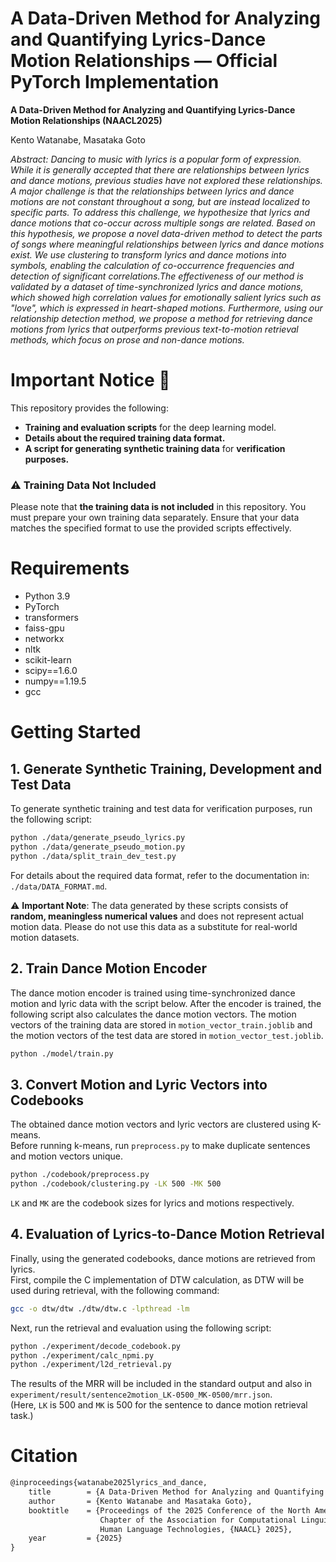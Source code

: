 # A Data-Driven Method for Analyzing and Quantifying Lyrics-Dance Motion Relationships — Official PyTorch Implementation
**A Data-Driven Method for Analyzing and Quantifying Lyrics-Dance Motion Relationships (NAACL2025)**

Kento Watanabe,  Masataka Goto

*Abstract: Dancing to music with lyrics is a popular form of expression. While it is generally accepted that there are relationships between lyrics and dance motions, previous studies have not explored these relationships. A major challenge is that the relationships between lyrics and dance motions are not constant throughout a song, but are instead localized to specific parts. To address this challenge, we hypothesize that lyrics and dance motions that co-occur across multiple songs are related. Based on this hypothesis, we propose a novel data-driven method to detect the parts of songs where meaningful relationships between lyrics and dance motions exist. We use clustering to transform lyrics and dance motions into symbols, enabling the calculation of co-occurrence frequencies and detection of significant correlations.The effectiveness of our method is validated by a dataset of time-synchronized lyrics and dance motions, which showed high correlation values for emotionally salient lyrics such as "love", which is expressed in heart-shaped motions. Furthermore, using our relationship detection method, we propose a method for retrieving dance motions from lyrics that outperforms previous text-to-motion retrieval methods, which focus on prose and non-dance motions.*

# Important Notice 🚨
This repository provides the following:
- **Training and evaluation scripts** for the deep learning model.
- **Details about the required training data format.**
- **A script for generating synthetic training data** for **verification purposes.**
### ⚠️ Training Data Not Included
Please note that **the training data is not included** in this repository. You must prepare your own training data separately. Ensure that your data matches the specified format to use the provided scripts effectively.

# Requirements
- Python 3.9
- PyTorch 
- transformers
- faiss-gpu
- networkx
- nltk
- scikit-learn
- scipy==1.6.0
- numpy==1.19.5
- gcc

# Getting Started

## 1. Generate Synthetic Training, Development and Test Data
To generate synthetic training and test data for verification purposes, run the following script:
```bash
python ./data/generate_pseudo_lyrics.py
python ./data/generate_pseudo_motion.py
python ./data/split_train_dev_test.py
```
For details about the required data format, refer to the documentation in: `./data/DATA_FORMAT.md`.

⚠️ **Important Note**: The data generated by these scripts consists of **random, meaningless numerical values** and does not represent actual motion data. Please do not use this data as a substitute for real-world motion datasets.

## 2. Train Dance Motion Encoder
The dance motion encoder is trained using time-synchronized dance motion and lyric data with the script below.
After the encoder is trained, the following script also calculates the dance motion vectors.
The motion vectors of the training data are stored in `motion_vector_train.joblib` and the motion vectors of the test data are stored in `motion_vector_test.joblib`.
```bash
python ./model/train.py
```

## 3. Convert Motion and Lyric Vectors into Codebooks
The obtained dance motion vectors and lyric vectors are clustered using K-means.  
Before running k-means, run `preprocess.py` to make duplicate sentences and motion vectors unique.
```bash
python ./codebook/preprocess.py
python ./codebook/clustering.py -LK 500 -MK 500
```
`LK` and `MK` are the codebook sizes for lyrics and motions respectively.

## 4. Evaluation of Lyrics-to-Dance Motion Retrieval
Finally, using the generated codebooks, dance motions are retrieved from lyrics.  
First, compile the C implementation of DTW calculation, as DTW will be used during retrieval, with the following command:
```bash
gcc -o dtw/dtw ./dtw/dtw.c -lpthread -lm
```
Next, run the retrieval and evaluation using the following script:
```bash
python ./experiment/decode_codebook.py
python ./experiment/calc_npmi.py
python ./experiment/l2d_retrieval.py
```
The results of the MRR will be included in the standard output and also in `experiment/result/sentence2motion_LK-0500_MK-0500/mrr.json`.  
(Here, `LK` is 500 and `MK` is 500 for the sentence to dance motion retrieval task.)

# Citation
```tex
@inproceedings{watanabe2025lyrics_and_dance,
    title        = {A Data-Driven Method for Analyzing and Quantifying Lyrics-Dance Motion Relationships}, 
    author       = {Kento Watanabe and Masataka Goto}, 
    booktitle    = {Proceedings of the 2025 Conference of the North American
                    Chapter of the Association for Computational Linguistics: 
                    Human Language Technologies, {NAACL} 2025},
    year         = {2025}
}
```
